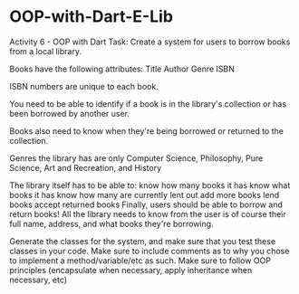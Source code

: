 # OOP-with-Dart-E-Lib
Activity 6 - OOP with Dart
Task: Create a system for users to borrow books from a local library.

Books have the following attributes:
Title
Author
Genre
ISBN

ISBN numbers are unique to each book.

You need to be able to identify if a book is in the library's collection or has been borrowed by another user.

Books also need to know when they're being borrowed or returned to the collection.

Genres the library has are only Computer Science, Philosophy, Pure Science, Art and Recreation, and History

The library itself has to be able to:
know how many books it has
know what books it has
know how many are currently lent out
add more books
lend books
accept returned books
Finally, users should be able to borrow and return books! All the library needs to know from the user is of course their full name, address, and what books they're borrowing.

Generate the classes for the system, and make sure that you test these classes in your code. Make sure to include comments as to why you chose to implement a method/variable/etc as such. Make sure to follow OOP principles (encapsulate when necessary, apply inheritance when necessary, etc)
